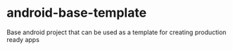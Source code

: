 # android-base-template
Base android project that can be used as a template for creating production ready apps
